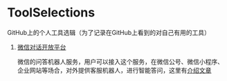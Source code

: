 # ToolSelections
GitHub上的个人工具选辑（为了记录在GitHub上看到的对自己有用的工具）

1. [微信对话开放平台](https://openai.weixin.qq.com/)

   微信的问答机器人服务，用户可以接入这个服务，在微信公号、微信小程序、企业网站等场合，对外提供客服机器人，进行智能答问，这里有[介绍文章](https://juemuren4449.com/archives/the-power-of-ai-wechat-openai)



